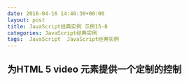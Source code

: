```yaml
---
date: 2016-04-16 14:46:30+00:00
layout: post
title: JavaScript经典实例 示例15-8
categories: JavaScript经典实例
tags:  JavaScript  JavaScript经典实例
---
```


为HTML 5 video 元素提供一个定制的控制
----------------

<html>
    <head>
        <title>Meadow Video</title>
        <meta charset="utf-8" />
        <script type="text/javascript">
            function manageEvent(eventObj, event, eventHandler) {
                if (eventObj.addEventListener) {
                    eventObj.addEventListener(event, eventHandler, false);
                } else if (eventObj.attachEvent) {
                    event = 'on' + event;
                    eventObj.attachEvent(event, eventHandler);
                }
                
            }
            
            window.onload = function() {
                
                // 用于按钮的事件
                manageEvent(document.getElementById('start'), 'click', startPlayback);
                manageEvent(document.getElementById('stop'), 'click', stopPlayback);
                manageEvent(document.getElementById('pause'), 'click', pausePlayback);
                
                // 设置视频以便播放
                var meadow = document.getElementById('meadow');
                
                manageEvent(meadow, 'timeupdate', reportProgress);
                
                // 视频备用
                var detect = document.createElement('video');
                
                if (!detect.canPlayType) {
                    document.getElementById('controls').style.display = 'none';
                }
                
            }
            
            // 开始视频，允许停止和暂停
            // 关闭视频
            function startPlayback() {
                var meadow = document.getElementById('meadow');
                
                meadow.play();
                document.getElementById('pause').disabled = false;
                document.getElementById('stop').disabled = false;
                this.disabled = true;
            }
            
            // 暂停视频，打开启动，关闭停止
            // 关闭暂停
            function pausePlayback() {
                document.getElementById('meadow').pause();
                this.disabled = true;
                document.getElementById('start').disabled = false;
                document.getElementById('stop').disabled = false;                                
            }
            
            // 停止视频，返回到0时间
            // 打开播放，关闭暂停和停止
            function stopPlayback() {
                var meadow = document.getElementById('meadow');
                
                meadow.pause();
                meadow.currentTime = 0;
                document.getElementById('start').disabled = false;
                document.getElementById('pause').disabled = false;
                this.disabled = true;
            }
            
            // 对于能过被5除的每个时间点，输出反馈
            function reportProgress() {
                var time = Math.round(this.currentTime),
                    div = document.getElementById('feedback');
                
                div.innerHTML = time + ' seconds';
            }
        </script>
    </head>
    <body>
        <video id="meadow" poster="http://lovechina.xyz/assets/purles.jpg" >
            <source src="http://lovechina.xyz/assets/meadow.MP4" type="video/MP4" />               
        </video>
        <div id="feedback"></div>
        <div id="controls">
            <button id="start">Play</button>
            <button id="stop">Stop</button>
            <button id="pause">Pause</button>
        </div>
    </body>
</html>

源码如下：

``` javascript
<!DOCTYPE html>
<html>
    <head>
        <title>Meadow Video</title>
        <meta charset="utf-8" />
        <script type="text/javascript">
            function manageEvent(eventObj, event, eventHandler) {
                if (eventObj.addEventListener) {
                    eventObj.addEventListener(event, eventHandler, false);
                } else if (eventObj.attachEvent) {
                    event = 'on' + event;
                    eventObj.attachEvent(event, eventHandler);
                }
                
            }
            
            window.onload = function() {
                
                // 用于按钮的事件
                manageEvent(document.getElementById('start'), 'click', startPlayback);
                manageEvent(document.getElementById('stop'), 'click', stopPlayback);
                manageEvent(document.getElementById('pause'), 'click', pausePlayback);
                
                // 设置视频以便播放
                var meadow = document.getElementById('meadow');
                
                manageEvent(meadow, 'timeupdate', reportProgress);
                
                // 视频备用
                var detect = document.createElement('video');
                
                if (!detect.canPlayType) {
                    document.getElementById('controls').style.display = 'none';
                }
                
            }
            
            // 开始视频，允许停止和暂停
            // 关闭视频
            function startPlayback() {
                var meadow = document.getElementById('meadow');
                
                meadow.play();
                document.getElementById('pause').disabled = false;
                document.getElementById('stop').disabled = false;
                this.disabled = true;
            }
            
            // 暂停视频，打开启动，关闭停止
            // 关闭暂停
            function pausePlayback() {
                document.getElementById('meadow').pause();
                this.disabled = true;
                document.getElementById('start').disabled = false;
                document.getElementById('stop').disabled = false;                                
            }
            
            // 停止视频，返回到0时间
            // 打开播放，关闭暂停和停止
            function stopPlayback() {
                var meadow = document.getElementById('meadow');
                
                meadow.pause();
                meadow.currentTime = 0;
                document.getElementById('start').disabled = false;
                document.getElementById('pause').disabled = false;
                this.disabled = true;
            }
            
            // 对于能过被5除的每个时间点，输出反馈
            function reportProgress() {
                var time = Math.round(this.currentTime),
                    div = document.getElementById('feedback');
                
                div.innerHTML = time + ' seconds';
            }
        </script>
    </head>
    <body>
        <video id="meadow" poster="http://lovechina.xyz/assets/purles.jpg" >
            <source src="http://lovechina.xyz/assets/meadow.MP4" type="video/MP4" />             
        </video>
        <div id="feedback"></div>
        <div id="controls">
            <button id="start">Play</button>
            <button id="stop">Stop</button>
            <button id="pause">Pause</button>
        </div>
    </body>
</html>
``` 
